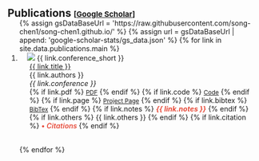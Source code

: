 <!-- 
This code generates a list of publications with various details such as title, authors, conference, links, and citation information. It uses a for loop to iterate over the publications data and dynamically generates the HTML markup for each publication.

The publications are displayed in an ordered list (<ol>) with each publication represented as a list item (<li>). The list item contains a row (<div class="pub-row">) with two columns: one for the publication image and abbreviation, and the other for the publication details.

The publication image is displayed using an <img> tag with the source specified by the "link.image" variable. The abbreviation of the conference is displayed as a badge using the <abbr> tag.

The publication details such as title, authors, and conference are displayed within their respective <div> tags.

The links associated with the publication (PDF, code, project page, BibTex) are displayed as buttons using the <a> tag with the appropriate href and target attributes. The buttons are styled using CSS classes.

If there are any additional notes or other information associated with the publication, they are displayed using the <strong> and <i> tags.

If the publication has citation information available, it is displayed within a nested for loop. The citation information includes the title, year, number of citations, and a link to the "Cited By" page.

The code is written in Markdown and is intended to be used in a website or web page to display a list of publications.

-->
<h1 id="publications"></h1>

<h2 style="margin: 30px 0px -15px;">Publications <temp style="font-size:15px;">[</temp><a href="https://scholar.google.com/citations?user=kFPPHWUAAAAJ&hl=en" target="_blank" style="font-size:15px;">Google Scholar</a><temp style="font-size:15px;">]</temp></h2>


<div class="publications">
<ol class="bibliography">
{% assign gsDataBaseUrl = 'https://raw.githubusercontent.com/song-chen1/song-chen1.github.io/' %}
{% assign url = gsDataBaseUrl | append: 'google-scholar-stats/gs_data.json' %}
{% for link in site.data.publications.main %}


<li>
<div class="pub-row">
  <div class="col-sm-3 abbr" style="position: relative;padding-right: 15px;padding-left: 15px;">
    <img src="{{ link.image }}" class="teaser img-fluid z-depth-1" style="width=100;height=40%">
            <abbr class="badge">{{ link.conference_short }}</abbr>
  </div>
  <div class="col-sm-9" style="position: relative;padding-right: 15px;padding-left: 20px;">
      <div class="title"><a href="{{ link.pdf }}">{{ link.title }}</a></div>
      <div class="author">{{ link.authors }}</div>
      <div class="periodical"><em>{{ link.conference }}</em>
      </div>
    <div class="links">
      {% if link.pdf %} 
      <a href="{{ link.pdf }}" class="btn btn-sm z-depth-0" role="button" target="_blank" style="font-size:12px;">PDF</a>
      {% endif %}
      {% if link.code %} 
      <a href="{{ link.code }}" class="btn btn-sm z-depth-0" role="button" target="_blank" style="font-size:12px;">Code</a>
      {% endif %}
      {% if link.page %} 
      <a href="{{ link.page }}" class="btn btn-sm z-depth-0" role="button" target="_blank" style="font-size:12px;">Project Page</a>
      {% endif %}
      {% if link.bibtex %} 
      <a href="{{ link.bibtex }}" class="btn btn-sm z-depth-0" role="button" target="_blank" style="font-size:12px;">BibTex</a>
      {% endif %}
      {% if link.notes %} 
      <strong> <i style="color:#e74d3c">{{ link.notes }}</i></strong>
      {% endif %}
      {% if link.others %} 
      {{ link.others }}
      {% endif %}
      {% if link.citation %} 
      <strong> <a style="color:#e74d3c; font-weight:600"> • <i class="total_citation_mtl" data-citation="{{ link.citation }}"></i> <i style="color:#e74d3c; font-weight:600"> Citations </i></a></strong>
      <script>
        $(document).ready(function () {
            var gsDataBaseUrl = 'https://raw.githubusercontent.com/ShujinWu-0814/ShujinWu-0814.github.io/';
            $.getJSON(gsDataBaseUrl + "google-scholar-stats/gs_data.json", function (data) {
                var citationEles = document.getElementsByClassName('total_citation_mtl');
                Array.prototype.forEach.call(citationEles, function(element) {
                    var citationKey = element.getAttribute('data-citation');
                    if (data['publications'][citationKey]) {
                        var numCitations = data['publications'][citationKey]['num_citations'];
                        element.innerHTML = numCitations;
                    } else {
                        element.innerHTML = 'N/A';
                    }
                });
            });
        });
      </script>
      {% endif %}
    </div>
  </div>
</div>

</li>

<br>

{% endfor %}
